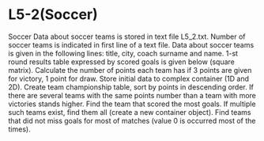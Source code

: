 # L5-2(Soccer)
Soccer Data about soccer teams is stored in text file L5_2.txt. Number of soccer teams is indicated in first line of a text file. Data about soccer teams is given in the following lines: title, city, coach surname and name. 1-st round results table expressed by scored goals is given below (square matrix). Calculate the number of points each team has if 3 points are given for victory, 1 point for draw. Store initial data to complex container (1D and 2D). Create team championship table, sort by points in descending order. If there are several teams with the same points number than a team with more victories stands higher. Find the team that scored the most goals. If multiple such teams exist, find them all (create a new container object). Find teams that did not miss goals for most of matches (value 0 is occurred most of the times).
